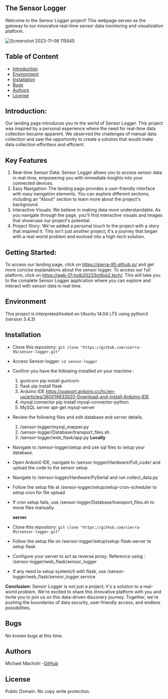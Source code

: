 ## The Sensor Logger

Welcome to the Sensor Logger project!
This webpage serves as the gateway to our innovative real-time sensor data monitoring and visualization platform.

![Screenshot 2023-11-08 115645](https://github.com/sierra-95/sensor-logger/assets/111045570/b1ed9d29-fa55-4693-b8a8-7f9bc33d60e2)
## Table of Content
* [Introduction](#introduction)
* [Environment](#environment)
* [Installation](#installation)
* [Bugs](#bugs)
* [Authors](#authors)
* [License](#license)

## Introduction:
Our landing page introduces you to the world of Sensor Logger.
This project was inspired by a personal experience where the need for real-time data collection became apparent.
We observed the challenges of manual data collection and saw the opportunity to create a solution that would make data collection effortless and efficient.

## Key Features

1. Real-time Sensor Data: Sensor Logger allows you to access sensor data in real-time, empowering you with immediate insights into your connected devices.
2. Easy Navigation: The landing page provides a user-friendly interface with easy navigation elements. You can explore different sections, including an "About" section to learn more about the project's background.
3. Interactive Visuals: We believe in making data more understandable. As you navigate through the page, you'll find interactive visuals and images that showcase our project's potential.
4. Project Story: We've added a personal touch to the project with a story that inspired it. This isn't just another project; it's a journey that began with a real-world problem and evolved into a high-tech solution.


## Getting Started:
To access our landing page, click on https://sierra-95.github.io/ and get more concise explanations about the sensor logger.
To access our full platform, click on https://web-01.holb20233m8xq2.tech/. This will take you to the complete Sensor Logger application where you can explore and interact with sensor data in real time.
## Environment
This project is interpreted/tested on Ubuntu 14.04 LTS using python3 (version 3.4.3)

## Installation
* Clone this repository: `git clone "https://github.com/sierra-95/sensor-logger.git"`
* Access Sensor-logger: `cd sensor-logger`
* Confirm you have the following installed on your machine : 
    1. gunicorn         pip install gunicorn
    2. flask            pip install flask
    3. Arduino IDE      https://support.arduino.cc/hc/en-us/articles/360019833020-Download-and-install-Arduino-IDE
    4. mysql.connector  pip install mysql-connector-python
    5. MySQL server     apt-get mysql-server
* Review the following files and edit database and server details.
    1. /sensor-logger/mysql_mapper.py
    2. /sensor-logger/Database/transport_files.sh
    3. /sensor-logger/web_flask/app.py
    **Locally**
* Navigate to /sensor-logger/setup and use sql files to setup your database.
* Open Arduin0 IDE, navigate to /sensor-logger/Hardware/Full_code/ and upload the code to the sensor setup
* Navigate to /sensor-logger/Hardware/PySerial and run collect_data.py
* Follow the setup file at  /sensor-logger/setup/setup-cron-scheduler to setup cron for file upload
* If cron setup fails, use /sensor-logger/Database/transport_files.sh to move files manually.

    **server**
* Clone this repository: `git clone "https://github.com/sierra-95/sensor-logger.git"`
* Follow the setup file on /sensor-logger/setup/setup-flask-server to setup flask
* Configure your server to act as reverse proxy. Reference using : /sensor-logger/web_flask/sensor_logger
* If any need to setup systemctl with flask, use /sensor-logger/web_flask/sensor_logger.service


**Conclusion:**
Sensor Logger is not just a project; it's a solution to a real-world problem. We're excited to share this innovative platform with you and invite you to join us on this data-driven discovery journey. Together, we're pushing the boundaries of data security, user-friendly access, and endless possibilities.
## Bugs
No known bugs at this time. 

## Authors
Michael Machohi -[GitHub](https://github.com/sierra-95) 
## License
Public Domain. No copy write protection. 
